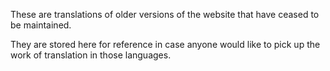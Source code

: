 These are translations of older versions of the website that have ceased to be maintained. 

They are stored here for reference in case anyone would like to pick up the work of translation in those languages.
